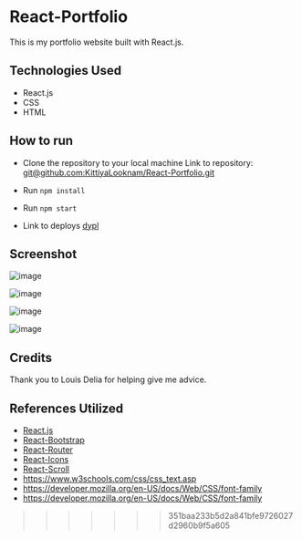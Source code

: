# React-Portfolio
This is my portfolio website built with React.js.


## Technologies Used
- React.js
- CSS
- HTML

## How to run
- Clone the repository to your local machine  Link to repository: [git@github.com:KittiyaLooknam/React-Portfolio.git](https://github.com/KittiyaLooknam/React-Portfolio.git)

- Run `npm install`

- Run `npm start`

- Link to deploys [dypl](https://frolicking-basbousa-5ba9e1.netlify.app/)

## Screenshot

![image](https://github.com/KittiyaLooknam/React-Portfolio/assets/149645563/1cf66f1f-e37c-4cef-b8ee-33bdd244a263)

![image](https://github.com/KittiyaLooknam/React-Portfolio/assets/149645563/435dac20-65fa-43c6-9d1b-50d374bace79)

![image](https://github.com/KittiyaLooknam/React-Portfolio/assets/149645563/bc7cc732-b20e-4149-879e-bcf7e782da90)

![image](https://github.com/KittiyaLooknam/React-Portfolio/assets/149645563/d0a0d1d8-8b29-4c66-a3eb-907e91a80207)



## Credits 
Thank you to Louis Delia for helping give me advice.

## References Utilized
- [React.js](https://reactjs.org/)
- [React-Bootstrap](https://react-bootstrap.github.io/)
- [React-Router](https://reactrouter.com/)
- [React-Icons](https://react-icons.github.io/react-icons/)
- [React-Scroll](https://www.npmjs.com/package/react-scroll)
- https://www.w3schools.com/css/css_text.asp 
- https://developer.mozilla.org/en-US/docs/Web/CSS/font-family
- https://developer.mozilla.org/en-US/docs/Web/CSS/font-family
>>>>>>> 351baa233b5d2a841bfe9726027d2960b9f5a605
